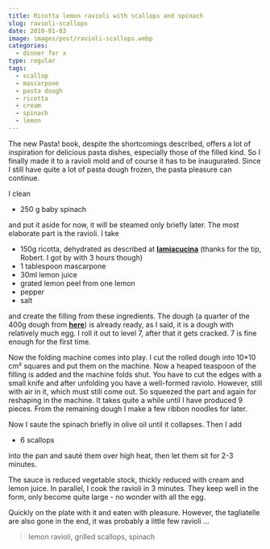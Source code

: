 ```yaml
---
title: Ricotta lemon ravioli with scallops and spinach
slug: ravioli-scallops
date: 2010-01-03
image: images/post/ravioli-scallops.webp
categories: 
  - dinner for x
type: regular
tags: 
  - scallop
  - mascarpone
  - pasta dough
  - ricotta
  - cream
  - spinach
  - lemon
---
```


The new Pasta! book, despite the shortcomings described, offers a lot of inspiration for delicious pasta dishes, especially those of the filled kind. So I finally made it to a ravioli mold and of course it has to be inaugurated. Since I still have quite a lot of pasta dough frozen, the pasta pleasure can continue.

I clean

* 250 g baby spinach

and put it aside for now, it will be steamed only briefly later. The most elaborate part is the ravioli. I take

* 150g ricotta, dehydrated as described at **[lamiacucina](http://lamiacucina.wordpress.com/2007/06/14/ravioli-al-limone/)** (thanks for the tip, Robert. I got by with 3 hours though) 
* 1 tablespoon mascarpone 
* 30ml lemon juice 
* grated lemon peel from one lemon 
* pepper 
* salt

and create the filling from these ingredients. The dough (a quarter of the 400g dough from **[here](../ravioli-steak)**) is already ready, as I said, it is a dough with relatively much egg. I roll it out to level 7, after that it gets cracked. 7 is fine enough for the first time.

Now the folding machine comes into play. I cut the rolled dough into 10\*10 cm² squares and put them on the machine. Now a heaped teaspoon of the filling is added and the machine folds shut. You have to cut the edges with a small knife and after unfolding you have a well-formed raviolo. However, still with air in it, which must still come out. So squeezed the part and again for reshaping in the machine. It takes quite a while until I have produced 9 pieces. From the remaining dough I make a few ribbon noodles for later.

Now I saute the spinach briefly in olive oil until it collapses. Then I add

* 6 scallops

into the pan and sauté them over high heat, then let them sit for 2-3 minutes.

The sauce is reduced vegetable stock, thickly reduced with cream and lemon juice. In parallel, I cook the ravioli in 3 minutes. They keep well in the form, only become quite large - no wonder with all the egg.

Quickly on the plate with it and eaten with pleasure. However, the tagliatelle are also gone in the end, it was probably a little few ravioli ...

> lemon ravioli, grilled scallops, spinach
